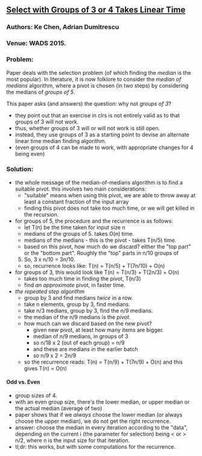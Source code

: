 ## [Select with Groups of 3 or 4 Takes Linear Time](https://arxiv.org/abs/1409.3600)
### Authors: Ke Chen, Adrian Dumitrescu
### Venue: WADS 2015.

### Problem:

Paper deals with the selection problem (of which finding the _median_ is the
most popular). In literature, it is now folklore to consider the _median of
medians_ algorithm, where a pivot is chosen (in two steps) by considering 
the medians of _groups of 5_. 

This paper asks (and answers) the question: why not _groups of 3_?

- they point out that an exercise in clrs is not entirely valid as to 
that groups of 3 will not work.
- thus, whether groups of 3 will or will not work is still open. 
- instead, they use groups of 3 as a starting point to devise an alternate
linear time median finding algorithm.
- (even groups of 4 can be made to work, with appropriate changes for 4
being even)

### Solution:
- the whole message of the median-of-medians algorithm is to find a 
suitable pivot. this involves two main considerations:
    - "suitable" means when using this pivot, we are able to throw away 
    at least a constant fraction of the input array
    - finding this pivot does not take too much time, or we will get killed
    in the recursion.
- for groups of 5, the procedure and the recurrence is as follows:
    - let T(n) be the time taken for input size n
    - medians of the groups of 5. takes O(n) time. 
    - medians of the medians - this is the pivot - takes T(n/5) time.
    - based on this pivot, how much do we discard? either the "top part"
    or the "bottom part". Roughly the "top" parts in n/10 groups of
    5. So, 3 x n/10 = 3n/10. 
    - so, recurrence looks like: T(n) = T(n/5) + T(7n/10) + O(n)
- for groups of 3, this would look like T(n) = T(n/3) + T(2n/3) + O(n)
    - takes too much time in finding the pivot, T(n/3)
    - find _an approximate_ pivot, in faster time.
- _the repeated step algorithm_
    - group by 3 and find medians _twice_ in a row.
    - take n elements, group by 3, find medians. 
    - take n/3 medians, group by 3, find the n/9 medians.
    - the median of the n/9 medians is the *pivot*.
    - how much can we discard based on the new pivot?
        - given new pivot, at least how many items are bigger.
        - median of n/9 medians, in groups of 3
        - so n/18 x 2 (out of each group) = n/9
        - and these are medians in the earlier batch
        - so n/9 x 2 = 2n/9 
    - so the recurrence reads: T(n) = T(n/9) + T(7n/9) + O(n) and this
    gives T(n) = O(n)
    
#### Odd vs. Even
- group sizes of 4.
- with an even group size, there's the lower median, or upper median 
or the actual median (average of two)
- paper shows that if we _always_ choose the lower median (or always 
choose the upper median), we do not get the right recurrence. 
- answer: choose the median in every iteration according to the "data", depending on the 
current i (the parameter for selection) being < or > n/2, where n is the 
input size for that iteration.
- tl;dr: this works, but with some computations for the recurrence.